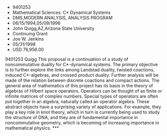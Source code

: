 
* 9401253
* Mathematical Sciences: C* Dynamical Systems
* DMS,MODERN ANALYSIS, ANALYSIS PROGRAM
* 06/15/1994,05/09/1996
* John Quigg,AZ,Arizona State University
* Continuing Grant
* Joe W. Jenkins
* 05/31/1998
* USD 76,956.00

9401253 Quigg This proposal is a continuation of a study of noncommutative
duality for C*-dynamical systems. The primary objective is to further explore
the links among Landstad duality, twisted coactions, induced C*-algebras, and
crossed product duality. Further analysis will be made of the relation between
discrete coactions and compact actions. The general area of mathematics of this
project has its basis in the theory of algebras of Hilbert space operators.
Operators can be thought of as finite or infinite matrices of complex numbers.
Special types of operators are often put together in an algebra, naturally
called an operator algebra. These abstract objects have a surprising variety of
applications. For example, they play a key role in knot theory, which in turn is
currently being used to study the structure of DNA, and they are of fundamental
importance in noncommutative geometry, which is becoming of increasing
importance in mathematical physics. ***

